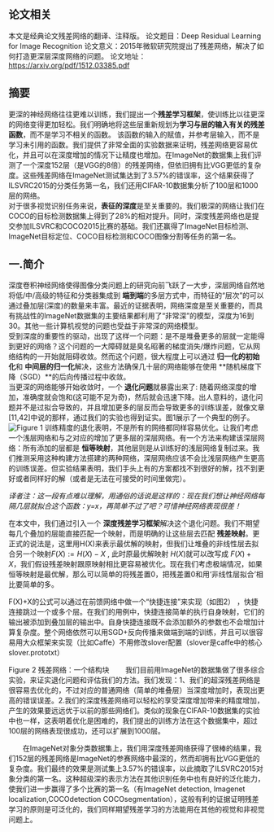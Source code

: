 ## 论文相关
本文是经典论文残差网络的翻译、注释版。
论文题目：Deep Residual Learning for Image Recognition
论文意义：2015年微软研究院提出了残差网络，解决了如何打造更深层深度网络的问题。
论文地址：https://arxiv.org/pdf/1512.03385.pdf

## 摘要
更深的神经网络往往更难以训练，我们提出一个**残差学习框架**，使训练比以往更深的网络变得更加轻松。我们明确地将这些层重新规划为**学习与层的输入有关的残差函数**，而不是学习不相关的函数。
该函数的输入的赋值，并参考层输入，而不是学习未引用的函数。我们提供了非常全面的实验数据来证明，残差网络更容易优化，并且可以在深度增加的情况下让精度也增加。在ImageNet的数据集上我们评测了一个深度152层（是VGG的8倍）的残差网络，但依旧拥有比VGG更低的复杂度。这些残差网络在ImageNet测试集达到了3.57%的错误率，这个结果获得了ILSVRC2015的分类任务第一名，我们还用CIFAR-10数据集分析了100层和1000层的网络。   
对于很多视觉识别任务来说，**表征的深度**是至关重要的。我们极深的网络让我们在COCO的目标检测数据集上得到了28%的相对提升。同时，深度残差网络也是提交参加ILSVRC和COCO2015比赛的基础。我们还赢得了ImageNet目标检测、ImageNet目标定位、COCO目标检测和COCO图像分割等任务的第一名。

## 一.简介
深度卷积神经网络使得图像分类问题上的研究向前飞跃了一大步，深层网络自然地将低/中/高级的特征和分类器集成到 **端到端**的多层方式中，而特征的“层次”的可以通过叠加层(深度)的数量来丰富。最近的证据表明，网络深度是至关重要的，而具有挑战性的ImageNet数据集的主要结果都利用了“非常深”的模型，深度为16到30。其他一些计算机视觉的问题也受益于非常深的网络模型。   
受到深度的重要性的驱动，出现了这样一个问题：是不是堆叠更多的层就一定能得到更好的网络？这个问题的一大障碍就是臭名昭著的梯度消失/爆炸问题，它从网络结构的一开始就阻碍收敛。然而这个问题，很大程度上可以通过 **归一化的初始化**和 **中间层的归一化**解决，这些方法确保几十层的网络能够在使用 **随机梯度下降（SGD）**的后向传播过程中收敛。   
当更深的网络能够开始收敛时，一个 **退化问题**就暴露出来了: 随着网络深度的增加，准确度就会饱和(这可能不足为奇)，然后就会迅速下降。出人意料的，退化问题并不是过拟合导致的，并且增加更多的层反而会导致更多的训练误差，就像文章[11,42]中说的那样，通过我们的实验也得到证实。图1展示了一个典型的例子。   
![Figure 1](http://upload-images.jianshu.io/upload_images/145616-fb67b4fbdb0670c3.png?imageMogr2/auto-orient/strip%7CimageView2/2/w/1240)
训练精度的退化表明，不是所有的网络都同样容易优化。让我们考虑一个浅层网络和与之对应的增加了更多层的深层网络。有一个方法来构建该深层网络：所有添加的层都是 **恒等映射**，其他层则是从训练好的浅层网络复制过来。我们推测采用这种构建方法搭建的两种网络，深层网络应该不会比浅层网络产生更高的训练误差。但实验结果表明，我们手头上有的方案都找不到很好的解，找不到更好或者同样好的解（或者是无法在可接受的时间里做完）。   

*译者注：这一段有点难以理解，用通俗的话说是这样的：现在我们想让神经网络每隔几层就拟合这个函数：y=x，再简单不过了吧？可惜神经网络表现很差！*  

在本文中，我们通过引入一个 **深度残差学习框架**解决这个退化问题。我们不期望每几个叠加的层能直接匹配一个映射，而是明确的让这些层去匹配 **残差映射**。更正式的说法是，这里用H(X)来表示最优解的映射，但我们让堆叠的非线性层去拟合另一个映射$F(X):=H(X)-X$ , 此时原最优解映射 $H(X)$就可以改写成 $F(X)+X$，我们假设残差映射跟原映射相比更容易被优化。现在我们考虑极端情况，如果恒等映射是最优解，那么可以简单的将残差置0，把残差置0和用‘非线性层拟合’相比要简单的多。   

F(X)+X的公式可以通过在前馈网络中做一个“快捷连接”来实现（如图2） ，快捷连接跳过一个或多个层。在我们的用例中，快捷连接简单的执行自身映射，它们的输出被添加到叠加层的输出中。自身快捷连接既不会添加额外的参数也不会增加计算复杂度。整个网络依然可以用SGD+反向传播来做端到端的训练，并且可以很容易用大众框架来实现（比如Caffe）不用修改slover配置（slover是caffe中的核心slover.prototxt）


Figure 2 残差网络：一个结构块
　　我们目前用ImageNet的数据集做了很多综合实验，来证实退化问题和评估我们的方法。我们发现：1、我们的超深残差网络是很容易去优化的，不过对应的普通网络（简单的堆叠层）当深度增加时，表现出更高的错误误差。2.我们的深度残差网络可以轻松的享受深度增加带来的精度增加，产生的效果要远远优于以前的那些网络们。类似的现象在CIFAR-10数据集的实验中也一样，这表明着优化是困难的，我们提出的训练方法在这个数据集中，超过100层的网络表现很成功，还可以扩展到1000层。

　　在ImageNet对象分类数据集上，我们用深度残差网络获得了很棒的结果，我们152层的残差网络是ImageNet的参赛网络中最深的，然而却拥有比VGG更低的复杂度。我们最终的效果是测试集上3.57%的错误率，以此摘取了ILSVRC2015对象分类的第一名。这种超级深的表示方法在其他识别任务中也有良好的泛化能力，使我们进一步赢得了多个比赛的第一名（有ImageNet detection, Imagenet localization,COCOdetection COCOsegmentation），这般有利的证据证明残差学习的原则是可泛化的，我们同样期望残差学习的方法能用在其他的视觉和非视觉问题上。
